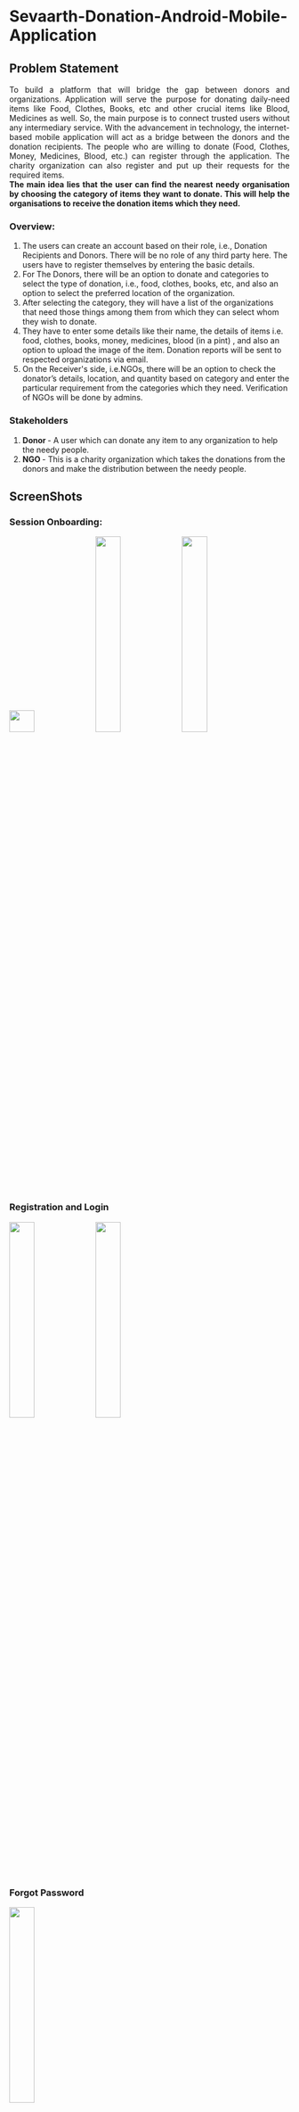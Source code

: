 # Sevaarth-Donation-Android-Mobile-Application

## Problem Statement
<p align = "justify">
To build a platform that will bridge the gap between donors and organizations. Application will serve the purpose for donating daily-need items like Food, Clothes, Books, etc and other crucial items like Blood, Medicines
as well. So, the main purpose is to connect trusted users without any intermediary service. With the advancement in technology, the internet-based mobile application will act as a bridge between the donors and the donation recipients. The people who are willing to donate (Food, Clothes,
Money, Medicines, Blood, etc.) can register through the application. The charity organization can also register and put up their requests for the required items.<br/>
<b> The main idea lies that the user can find the nearest needy organisation by choosing the category of items they want to donate. This will help the organisations to receive the donation items which they need. </b> <br/>

### Overview: <br/>
1. The users can create an account based on their role, i.e., Donation Recipients and Donors. There will be no role of any third party here. The users have to register
themselves by entering the basic details. <br/>
2. For The Donors, there will be an option to donate and categories to select the type of donation, i.e., food, clothes, books, etc, and also an option to select the preferred
location of the organization.<br/>
3. After selecting the category, they will have a list of the organizations that need those things among them from which they can select whom they wish to donate. <br/>
4. They have to enter some details like their name, the details of items i.e. food, clothes, books, money, medicines, blood (in a pint) , and also an option to upload the image of
the item. Donation reports will be sent to respected organizations via email.<br/>
5. On the Receiver's side, i.e.NGOs, there will be an option to check the donator’s details, location, and quantity based on category and enter the particular requirement from the
categories which they need. Verification of NGOs will be done by admins. <br/> 
</p>

### Stakeholders
1. <b> Donor </b> - A user which can donate any item to any organization to help the needy people.
2.  <b> NGO  </b> - This is a charity organization which takes the donations from the donors and make the distribution between the needy people.

## ScreenShots

### Session Onboarding:
<img src="https://user-images.githubusercontent.com/43794593/154636037-bbd503f1-ab50-495f-8163-21454ec35538.png" width=30% height=10%>    <img src="https://user-images.githubusercontent.com/43794593/154636053-c1dc8b4c-d99f-4e0c-a99b-a44f63f6889a.png" width=30% height=30%>     <img src="https://user-images.githubusercontent.com/43794593/154636058-d0b5f272-f418-4e96-b184-52d71098d170.png" width=30% height=30%> <br/>

### Registration and Login
<img src="https://user-images.githubusercontent.com/43794593/154636317-893fb5d9-d9d6-4f6e-b743-cc7679e470ab.jpg" width=30% height=30%>       <img src="https://user-images.githubusercontent.com/43794593/154636335-e02813ac-2b3e-4b63-bb6f-14d41fe0c79b.jpg" width=30% height=30%> <br/>

### Forgot Password
<img src="https://user-images.githubusercontent.com/43794593/154636323-1a1b6130-d631-44fa-8f7d-a84d0c875af2.jpg" width=30% height=30%>   <br/>

### Donor
#### Dashboard for Choosing Donation Item and Location
<img src="https://user-images.githubusercontent.com/43794593/154641860-9dbb0727-f547-48b7-9f76-6c4c101bf7cc.jpg" width=30% height=10%>    <img src="https://user-images.githubusercontent.com/43794593/154641888-e09fccf2-a356-4b3b-b8ea-af2130ad85f6.jpg" width=30% height=30%>     <img src="https://user-images.githubusercontent.com/43794593/154641894-dcda3b76-212d-4f14-92ff-18d3e362bca6.jpg" width=30% height=30%> <br/>

#### Display Organizations
<img src="https://user-images.githubusercontent.com/43794593/154641931-f7a3d097-e933-4ec7-9970-727773dd4c68.jpg" width=30% height=30%>
<br/>

#### Display Details of Organizations 
<img src="https://user-images.githubusercontent.com/43794593/154641986-3ab85063-9ee6-436c-ba77-16bcf3754c6b.jpg" width=30% height=10%>    <img src="https://user-images.githubusercontent.com/43794593/154641990-db38234e-2f44-484b-91f1-cc0dd1f4b887.jpg" width=30% height=30%> <br/>

##### Locate, Chat and Call with Organization
<img src="https://user-images.githubusercontent.com/43794593/154642264-3ac83be6-ef2c-4d0f-869f-71724097021e.png" width=30% height=30%>    <img src="https://user-images.githubusercontent.com/43794593/154642273-fbe6c96f-9d6a-48fb-948b-57df08a886bb.png" width=30% height=30%>     <img src="https://user-images.githubusercontent.com/43794593/154642212-0214f851-9b0a-4f84-902c-572126163c83.png" width=30% height=30%>     <img src="https://user-images.githubusercontent.com/43794593/154642003-4842e9d3-a4ad-4d63-980c-b80923993073.jpg" width=30% height=30%> <br/>

##### Donation Form and Details
<img src="https://user-images.githubusercontent.com/43794593/154642982-1abc1e5f-917a-4dfb-97ef-c07e7f0202c4.jpg" width=30% height=30%>    <img src="https://user-images.githubusercontent.com/43794593/154642991-51b09633-4ba2-4b10-9c9d-0bc9a5053275.jpg" width=30% height=30%> <br/>

##### Sending Email
<img src="https://user-images.githubusercontent.com/43794593/154643007-3534e100-7109-4af0-a927-6eafb45a1a58.jpg" width=30% height=30%><br/>

#### Event Creation, Hosting, Showcasing and Adding in Calendar
<img src="https://user-images.githubusercontent.com/43794593/154643189-815424dd-80dc-45a8-af16-295aaf1bca93.jpg" width=30% height=30%>    <img src="https://user-images.githubusercontent.com/43794593/154643193-6c6c89ec-bb58-4745-878d-ce7b808edeff.jpg" width=30% height=30%>     <img src="https://user-images.githubusercontent.com/43794593/154643204-c76d5d2b-bb82-44a6-9d1e-6e2f5df68a0a.jpg" width=30% height=30%>     <img src="https://user-images.githubusercontent.com/43794593/154643209-765fd42e-326f-4c27-8314-718c909bc9ef.jpg" width=30% height=30%>     <img src="https://user-images.githubusercontent.com/43794593/154643217-b21df805-225f-413e-9860-8b4c78bf5111.jpg" width=30% height=30%> <br/>

### Organisation
<img src="https://user-images.githubusercontent.com/43794593/154636730-6064c468-4603-4ee3-8d51-886cf84af896.jpg" width=30% height=30%>    <img src="https://user-images.githubusercontent.com/43794593/154636859-b117279b-ab71-4892-921a-05eebae220e5.jpg" width=30% height=30%>    
<br/>

#### View Profile
<img src="https://user-images.githubusercontent.com/43794593/154637372-3e56fdc4-dd1a-44b3-afcf-a19c33f39852.jpg" width=30% height=30%>     
<br/>

##### Update Profile
<img src="https://user-images.githubusercontent.com/43794593/154637377-340670dd-ae02-4c36-af39-09320a2df06d.jpg" width=30% height=30%>      <img src="https://user-images.githubusercontent.com/43794593/154637396-9d4ce32d-b670-41d6-a929-0849eb33606c.jpg" width=30% height=30%>
<br/>

##### Update Password
<img src="https://user-images.githubusercontent.com/43794593/154639864-c0cd0e37-f0c7-4eb8-9883-955a65fd5aca.jpg" width=30% height=30%>
<br/>

##### Upload Documents
<img src="https://user-images.githubusercontent.com/43794593/154640010-efd35434-ff3e-4060-bab5-f643859d6df5.jpg" width=30% height=30%>    <img src="https://user-images.githubusercontent.com/43794593/154640020-b4276fa4-6952-4bad-8ae2-7906c318d39d.jpg" width=30% height=30%>      <img src="https://user-images.githubusercontent.com/43794593/154640027-72e5db1c-f1d0-4db5-a18c-9b4d3cb8628d.jpg" width=30% height=30%>      <img src="https://user-images.githubusercontent.com/43794593/154640053-e131ebb9-6e80-48bf-b68a-a8729af1addb.jpg" width=30% height=30%>  
<br/>

#### List of Donations and Details

##### Previous Donations
<img src="https://user-images.githubusercontent.com/43794593/154641582-d63a460a-4c59-46b3-8a7e-dac20b77172a.jpg" width=30% height=30%>      <img src="https://user-images.githubusercontent.com/43794593/154645518-544b2362-e0c2-4a2f-9841-0b0ba73fbfb2.jpg" width=30% height=30%> <br/>

##### Current Donations
<img src="https://user-images.githubusercontent.com/43794593/154641571-939ee8ce-1ca1-4bad-8d97-6f93f45912d2.jpg" width=30% height=30%>      <img src="https://user-images.githubusercontent.com/43794593/154645525-ffbf98e8-05c6-4a6a-b159-561b04cc6be7.jpg" width=30% height=30%> <br/>

#### Events and Event Card Generation
<img src="https://user-images.githubusercontent.com/43794593/154637002-edf2e02b-7730-4e4b-b468-e0fe015dd9a3.jpg" width=30% height=30%>    <img src="https://user-images.githubusercontent.com/43794593/154637019-69331bbf-e7a5-468e-970e-5fce7d28568d.jpg" width=30% height=30%>      <img src="https://user-images.githubusercontent.com/43794593/154637030-73ba0243-72b4-48b2-a431-ceee9ec7f55c.jpg" width=30% height=30%>  
<br/>

#### Ratings to Donors (For tracking fake donor)
<img src="https://user-images.githubusercontent.com/43794593/154645372-28847520-8982-4e13-9b59-1f0bfc096ec2.jpg" width=30% height=30%>  
<br/>


### FAQ for Sevaarth
<img src="https://user-images.githubusercontent.com/43794593/154640359-a115a99d-8ad5-47b7-8c97-0280940d241f.jpg" width=30% height=30%>     <img src="https://user-images.githubusercontent.com/43794593/154640373-09fd4ad5-accd-4755-9b59-11a56c892c6d.jpg" width=30% height=30%>        <img src="https://user-images.githubusercontent.com/43794593/154640379-62db136d-42f1-4a1a-8ebc-bab8f68ddf35.jpg" width=30% height=30%> 
<br/>


